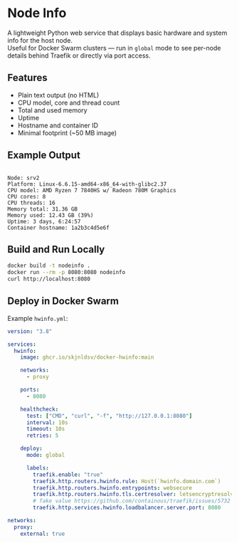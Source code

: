 # Node Info

A lightweight Python web service that displays basic hardware and system info for the host node.  
Useful for Docker Swarm clusters — run in `global` mode to see per-node details behind Traefik or directly via port access.

## Features

- Plain text output (no HTML)
- CPU model, core and thread count
- Total and used memory
- Uptime
- Hostname and container ID
- Minimal footprint (~50 MB image)

## Example Output

```

Node: srv2
Platform: Linux-6.6.15-amd64-x86_64-with-glibc2.37
CPU model: AMD Ryzen 7 7840HS w/ Radeon 780M Graphics
CPU cores: 8
CPU threads: 16
Memory total: 31.36 GB
Memory used: 12.43 GB (39%)
Uptime: 3 days, 6:24:57
Container hostname: 1a2b3c4d5e6f

````

## Build and Run Locally

```bash
docker build -t nodeinfo .
docker run --rm -p 8080:8080 nodeinfo
curl http://localhost:8080
````

## Deploy in Docker Swarm

Example `hwinfo.yml`:

```yaml
version: "3.8"

services:
  hwinfo:
    image: ghcr.io/skjnldsv/docker-hwinfo:main

    networks: 
      - proxy

    ports:
      - 8080

    healthcheck:
      test: ["CMD", "curl", "-f", "http://127.0.0.1:8080"]
      interval: 10s
      timeout: 10s
      retries: 5

    deploy:
      mode: global

      labels:
        traefik.enable: "true"
        traefik.http.routers.hwinfo.rule: Host(`hwinfo.domain.com`)
        traefik.http.routers.hwinfo.entrypoints: websecure
        traefik.http.routers.hwinfo.tls.certresolver: letsencryptresolver
        # fake value https://github.com/containous/traefik/issues/5732
        traefik.http.services.hwinfo.loadbalancer.server.port: 8080

networks:
  proxy:
    external: true

```
